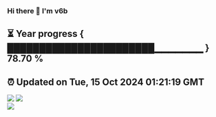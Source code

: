 ### Hi there 👋  I'm v6b  
⏳ Year progress { ███████████████████████▁▁▁▁▁▁▁ } 78.70 %
---
⏰ Updated on Tue, 15 Oct 2024 01:21:19 GMT
---
![](https://github-readme-stats.vercel.app/api?username=v6b&bg_color=30,e96443,904e95&title_color=fff&text_color=fff&layout=compact)
![](https://github-readme-stats.vercel.app/api/top-langs/?username=v6b&layout=compact&bg_color=30,e96443,904e95&title_color=fff&text_color=fff)  
![](https://gcore.jsdelivr.net/gh/v6b/v6b@main/assets/github-contribution-grid-snake.svg)

